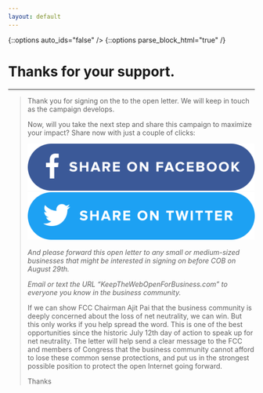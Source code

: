 ```yaml
---
layout: default
---
```


{::options auto_ids="false" />
{::options parse_block_html="true" /}

<div class="section thanks">

# Thanks for your support.

</div>

---

<div class="letter-content">

> Thank you for signing on the to the open letter. We will keep in touch as the campaign develops.
> 
> Now, will you take the next step and share this campaign to maximize your impact? Share now with just a couple of clicks:
> 
><img src="/images/facebook-share.png"><img src="/images/twitter-share.png">
>
> *And please forward this open letter to any small or medium-sized businesses that might be interested in signing on before COB on August 29th.*
> 
> *Email or text the URL “KeepTheWebOpenForBusiness.com” to everyone you know in the business community.*
> 
> If we can show FCC Chairman Ajit Pai that the business community is deeply concerned about the loss of net neutrality, we can win. But this only works if you help spread the word.
> This is one of the best opportunities since the historic July 12th day of action to speak up for net neutrality. The letter will help send a clear message to the FCC and members of Congress that the business community cannot afford to lose these common sense protections, and put us in the strongest possible position to protect the open Internet going forward.
> 
> Thanks

</div>
